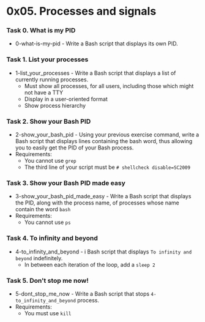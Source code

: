# 0x05. Processes and signals

### Task 0. What is my PID
* 0-what-is-my-pid - Write a Bash script that displays its own PID.

### Task 1. List your processes
* 1-list_your_processes - Write a Bash script that displays a list of currently running processes.
   * Must show all processes, for all users, including those which might not have a TTY
   * Display in a user-oriented format
   * Show process hierarchy

### Task 2. Show your Bash PID 
* 2-show_your_bash_pid - Using your previous exercise command, write a Bash script that displays lines containing the bash word, thus allowing you to easily get the PID of your Bash process.
* Requirements:
   * You cannot use `grep`
   * The third line of your script must be `# shellcheck disable=SC2009`

### Task 3. Show your Bash PID made easy
* 3-show_your_bash_pid_made_easy - Write a Bash script that displays the PID, along with the process name, of processes whose name contain the word `bash`
* Requirements:
   * You cannot use `ps`

### Task 4. To infinity and beyond
* 4-to_infinity_and_beyond - i Bash script that displays `To infinity and beyond` indefinitely.
   * In between each iteration of the loop, add a `sleep 2`

### Task 5. Don't stop me now!
* 5-dont_stop_me_now - Write a Bash script that stops `4-to_infinity_and_beyond` process.
* Requirements:
   * You must use `kill`
